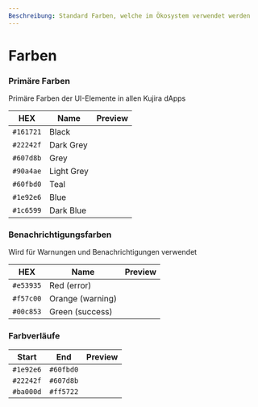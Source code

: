 ```yaml
---
Beschreibung: Standard Farben, welche im Ökosystem verwendet werden
---
```


# Farben

### Primäre Farben

Primäre Farben der UI-Elemente in allen Kujira dApps

| HEX       | Name       | Preview                                                                    |
| --------- | ---------- | -------------------------------------------------------------------------- |
| `#161721` | Black      | <img src="../.gitbook/assets/color-black.png" alt="" data-size="line">     |
| `#22242f` | Dark Grey  | <img src="../.gitbook/assets/color-darkgrey.png" alt="" data-size="line">  |
| `#607d8b` | Grey       | <img src="../.gitbook/assets/color-grey.png" alt="" data-size="line">      |
| `#90a4ae` | Light Grey | <img src="../.gitbook/assets/color-lightgrey.png" alt="" data-size="line"> |
| `#60fbd0` | Teal       | <img src="../.gitbook/assets/color-teal.png" alt="" data-size="line">      |
| `#1e92e6` | Blue       | <img src="../.gitbook/assets/color-blue.png" alt="" data-size="line">      |
| `#1c6599` | Dark Blue  | <img src="../.gitbook/assets/color-darkblue.png" alt="" data-size="line">  |

### Benachrichtigungsfarben

Wird für Warnungen und Benachrichtigungen verwendet

| HEX       | Name             | Preview                                                                 |
| --------- | ---------------- | ----------------------------------------------------------------------- |
| `#e53935` | Red (error)      | <img src="../.gitbook/assets/color-red.png" alt="" data-size="line">    |
| `#f57c00` | Orange (warning) | <img src="../.gitbook/assets/color-orange.png" alt="" data-size="line"> |
| `#00c853` | Green (success)  | <img src="../.gitbook/assets/color-green.png" alt="" data-size="line">  |

### Farbverläufe

| Start     | End       | Preview                                                                  |
| --------- | --------- | ------------------------------------------------------------------------ |
| `#1e92e6` | `#60fbd0` | <img src="../.gitbook/assets/gradient-blue.png" alt="" data-size="line"> |
| `#22242f` | `#607d8b` | <img src="../.gitbook/assets/gradient-grey.png" alt="" data-size="line"> |
| `#ba000d` | `#ff5722` | <img src="../.gitbook/assets/gradient-red.png" alt="" data-size="line">  |
